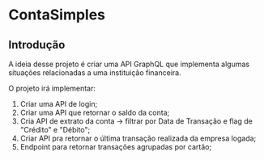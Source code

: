 # ContaSimples

## Introdução
A ideia desse projeto é criar uma API GraphQL que implementa algumas situações relacionadas a uma instituição financeira. 

O projeto irá implementar:
1. Criar uma API de login;
2. Criar uma API que retornar o saldo da conta;
3. Cria API de extrato da conta -> filtrar por Data de Transação e flag de "Crédito" e "Débito";
4. Criar API pra retornar o última transação realizada da empresa logada;
5. Endpoint para retornar transações agrupadas por cartão;
